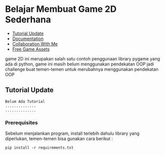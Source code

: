 # Belajar Membuat Game 2D Sederhana

- [Tutorial Update](#about)
- [Documentation](https://www.pygame.org/docs/)
- [Collaboration With Me](https://www.instagram.com/boyzi_takazi/)
- [Free Game Assets](https://www.gameart2d.com/)

game 2D ini merupakan salah satu contoh penggunaan library pygame yang ada di python,
game ini masih belum menggunakan pendekatan OOP jadi challenge buat temen-temen untuk
merubahnya menggunakan pendekatan OOP

## Tutorial Update <a name = "#tutorial"></a>
```
Belum Ada Tutorial
..............
..............
```

### Prerequisites
Sebelum menjalankan program, install terlebih dahulu library yang diperlukan, temen-temen bisa gunakan cara berikut :
```
pip install -r requirements.txt
```